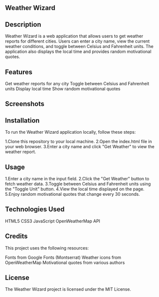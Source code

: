 ## Weather Wizard

## Description

Weather Wizard is a web application that allows users to get weather reports for different cities. Users can enter a city name, view the current weather conditions, and toggle between Celsius and Fahrenheit units. The application also displays the local time and provides random motivational quotes.

## Features
Get weather reports for any city
Toggle between Celsius and Fahrenheit units
Display local time
Show random motivational quotes

## Screenshots

## Installation
To run the Weather Wizard application locally, follow these steps:

1.Clone this repository to your local machine.
2.Open the index.html file in your web browser.
3.Enter a city name and click "Get Weather" to view the weather report.

## Usage
1.Enter a city name in the input field.
2.Click the "Get Weather" button to fetch weather data.
3.Toggle between Celsius and Fahrenheit units using the "Toggle Unit" button.
4.View the local time displayed on the page.
5.Enjoy random motivational quotes that change every 30 seconds.

## Technologies Used
HTML5
CSS3
JavaScript
OpenWeatherMap API

## Credits
This project uses the following resources:

Fonts from Google Fonts (Montserrat)
Weather icons from OpenWeatherMap
Motivational quotes from various authors

## License
The Weather Wizard project is licensed under the MIT License.
